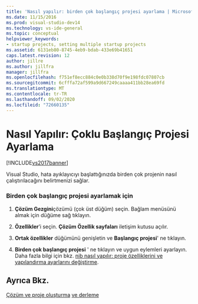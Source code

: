 ```yaml
---
title: 'Nasıl yapılır: birden çok başlangıç projesi ayarlama | Microsoft Docs'
ms.date: 11/15/2016
ms.prod: visual-studio-dev14
ms.technology: vs-ide-general
ms.topic: conceptual
helpviewer_keywords:
- startup projects, setting multiple startup projects
ms.assetid: 6131eb80-8745-4eb9-bdab-433e69b41651
caps.latest.revision: 12
author: jillre
ms.author: jillfra
manager: jillfra
ms.openlocfilehash: f751ef8ecc884c0e0b338d70f9e198fdc07807cb
ms.sourcegitcommit: 6cfffa72af599a9d667249caaaa411bb28ea69fd
ms.translationtype: MT
ms.contentlocale: tr-TR
ms.lasthandoff: 09/02/2020
ms.locfileid: "72660135"
---
```

# <a name="how-to-set-multiple-startup-projects"></a>Nasıl Yapılır: Çoklu Başlangıç Projesi Ayarlama
[!INCLUDE[vs2017banner](../includes/vs2017banner.md)]

Visual Studio, hata ayıklayıcıyı başlattığınızda birden çok projenin nasıl çalıştırılacağını belirtmenizi sağlar.

### <a name="to-set-multiple-startup-projects"></a>Birden çok başlangıç projesi ayarlamak için

1. **Çözüm Gezgini**çözümü (çok üst düğüm) seçin. Bağlam menüsünü almak için düğüme sağ tıklayın.

2. **Özellikler**’i seçin. **Çözüm Özellik sayfaları** iletişim kutusu açılır.

3. **Ortak özellikler** düğümünü genişletin ve **Başlangıç projesi**' ne tıklayın.

4. **Birden çok başlangıç projesi** ' ne tıklayın ve uygun eylemleri ayarlayın. Daha fazla bilgi için bkz. [nib nasıl yapılır: proje özelliklerini ve yapılandırma ayarlarını değiştirme](https://msdn.microsoft.com/e7184bc5-2f2b-4b4f-aa9a-3ecfcbc48b67).

## <a name="see-also"></a>Ayrıca Bkz.
 [Çözüm ve proje oluşturma](../ide/creating-solutions-and-projects.md) [ve derleme](../ide/compiling-and-building-in-visual-studio.md)
